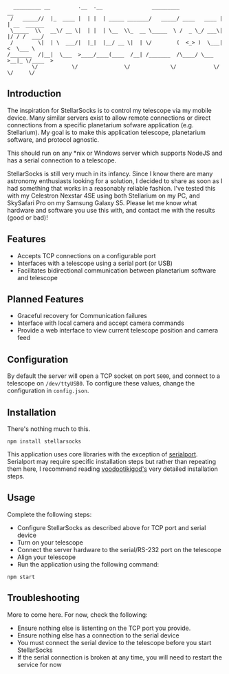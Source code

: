 ```
  _________ __         .__  .__                _________              __            
 /   _____//  |_  ____ |  | |  | _____ _______/   _____/ ____   ____ |  | __  ______
 \_____  \\   __\/ __ \|  | |  | \__  \\_  __ \_____  \ /  _ \_/ ___\|  |/ / /  ___/
 /        \|  | \  ___/|  |_|  |__/ __ \|  | \/        (  <_> )  \___|    <  \___ \ 
/_______  /|__|  \___  >____/____(____  /__| /_______  /\____/ \___  >__|_ \/____  >
        \/           \/               \/             \/            \/     \/     \/ 
```
## Introduction

The inspiration for StellarSocks is to control my telescope via my mobile device.  Many similar servers exist to allow remote connections or direct connections from a specific planetarium sofware application (e.g. Stellarium).  My goal is to make this application telescope, planetarium software, and protocol agnostic.

This should run on any *nix or Windows server which supports NodeJS and has a serial connection to a telescope.

StellarSocks is still very much in its infancy. Since I know there are many astronomy enthusiasts looking for a solution, I decided to share as soon as I had something that works in a reasonably reliable fashion.  I've tested this with my Celestron Nexstar 4SE using both Stellarium on my PC, and SkySafari Pro on my Samsung Galaxy S5.  Please let me know what hardware and software you use this with, and contact me with the results (good or bad)!

## Features

* Accepts TCP connections on a configurable port
* Interfaces with a telescope using a serial port (or USB)
* Facilitates bidirectional communication between planetarium software and telescope

## Planned Features

* Graceful recovery for Communication failures
* Interface with local camera and accept camera commands
* Provide a web interface to view current telescope position and camera feed

## Configuration

By default the server will open a TCP socket on port `5000`, and connect to a telescope on `/dev/ttyUSB0`. To configure these values, change the configuration in `config.json`.

## Installation

There's nothing much to this. 

```
npm install stellarsocks
```

This application uses core libraries with the exception of [serialport](https://github.com/voodootikigod/node-serialport). Serialport may require specific installation steps but rather than repeating them here, I recommend reading [voodootikigod's](https://github.com/voodootikigod) very detailed installation steps.

## Usage

Complete the following steps:

* Configure StellarSocks as described above for TCP port and serial device
* Turn on your telescope
* Connect the server hardware to the serial/RS-232 port on the telescope
* Align your telescope
* Run the application using the following command:

```
npm start
```

## Troubleshooting

More to come here.  For now, check the following:

* Ensure nothing else is listenting on the TCP port you provide.
* Ensure nothing else has a connection to the serial device
* You must connect the serial device to the telescope before you start StellarSocks
* If the serial connection is broken at any time, you will need to restart the service for now
